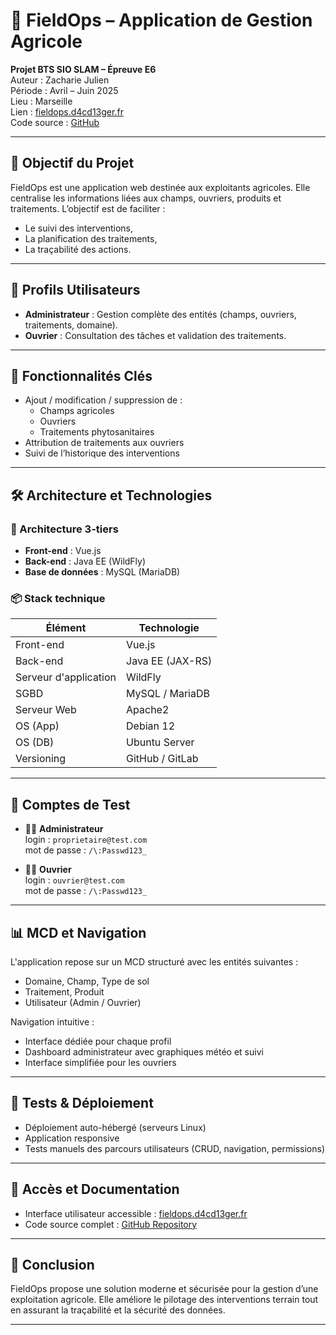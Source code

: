 # 🌾 FieldOps – Application de Gestion Agricole

**Projet BTS SIO SLAM – Épreuve E6**  
Auteur : Zacharie Julien  
Période : Avril – Juin 2025  
Lieu : Marseille  
Lien : [fieldops.d4cd13ger.fr](http://fieldops.d4cd13ger.fr)  
Code source : [GitHub](https://github.com/Zacharie-Julien/FieldOps-VUE)

---

## 🎯 Objectif du Projet

FieldOps est une application web destinée aux exploitants agricoles. Elle centralise les informations liées aux champs, ouvriers, produits et traitements. L’objectif est de faciliter :

- Le suivi des interventions,
- La planification des traitements,
- La traçabilité des actions.

---

## 👥 Profils Utilisateurs

- **Administrateur** : Gestion complète des entités (champs, ouvriers, traitements, domaine).
- **Ouvrier** : Consultation des tâches et validation des traitements.

---

## 🧠 Fonctionnalités Clés

- Ajout / modification / suppression de :
  - Champs agricoles
  - Ouvriers
  - Traitements phytosanitaires
- Attribution de traitements aux ouvriers
- Suivi de l’historique des interventions

---

## 🛠️ Architecture et Technologies

### 🔄 Architecture 3-tiers
- **Front-end** : Vue.js
- **Back-end** : Java EE (WildFly)
- **Base de données** : MySQL (MariaDB)

### 📦 Stack technique

| Élément                  | Technologie            |
|--------------------------|------------------------|
| Front-end                | Vue.js                 |
| Back-end                | Java EE (JAX-RS)       |
| Serveur d'application   | WildFly                |
| SGBD                    | MySQL / MariaDB        |
| Serveur Web             | Apache2                |
| OS (App)                | Debian 12              |
| OS (DB)                 | Ubuntu Server          |
| Versioning              | GitHub / GitLab        |

---

## 🔐 Comptes de Test

- 👨‍🌾 **Administrateur**  
  login : `proprietaire@test.com`  
  mot de passe : `/\:Passwd123_`

- 🧑‍🔧 **Ouvrier**  
  login : `ouvrier@test.com`  
  mot de passe : `/\:Passwd123_`

---

## 📊 MCD et Navigation

L'application repose sur un MCD structuré avec les entités suivantes :

- Domaine, Champ, Type de sol
- Traitement, Produit
- Utilisateur (Admin / Ouvrier)

Navigation intuitive :
- Interface dédiée pour chaque profil
- Dashboard administrateur avec graphiques météo et suivi
- Interface simplifiée pour les ouvriers

---

## 🧪 Tests & Déploiement

- Déploiement auto-hébergé (serveurs Linux)
- Application responsive
- Tests manuels des parcours utilisateurs (CRUD, navigation, permissions)

---

## 📁 Accès et Documentation

- Interface utilisateur accessible : [fieldops.d4cd13ger.fr](http://fieldops.d4cd13ger.fr)
- Code source complet : [GitHub Repository](https://github.com/Zacharie-Julien/FieldOps-VUE)

---

## 🏁 Conclusion

FieldOps propose une solution moderne et sécurisée pour la gestion d’une exploitation agricole. Elle améliore le pilotage des interventions terrain tout en assurant la traçabilité et la sécurité des données.

---
